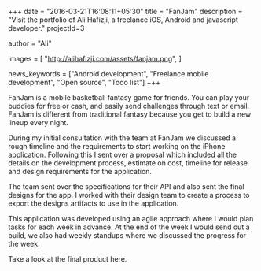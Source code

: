 +++
date = "2016-03-21T16:08:11+05:30"
title = "FanJam"
description = "Visit the portfolio of Ali Hafizji, a freelance iOS, Android and javascript developer."
projectId=3

author      = "Ali"

images       = [
                "http://alihafizji.com/assets/fanjam.png",
              ]
              
news_keywords = ["Android development", "Freelance mobile development", "Open source", "Todo list"]
+++

FanJam is a mobile basketball fantasy game for friends. You can play your buddies for free or cash, and easily send challenges through text or email. FanJam is different from traditional fantasy because you get to build a new lineup every night.

During my initial consultation with the team at FanJam we discussed a rough timeline and the requirements to start working on the iPhone application. Following this I sent over a proposal which included all the details on the development process, estimate on cost, timeline for release and design requirements for the application.

The team sent over the specifications for their API and also sent the final designs for the app. I worked with their design team to create a process to export the designs artifacts to use in the application.

This application was developed using an agile approach where I would plan tasks for each week in advance. At the end of the week I would send out a build, we also had weekly standups where we discussed the progress for the week.

Take a look at the final product here.